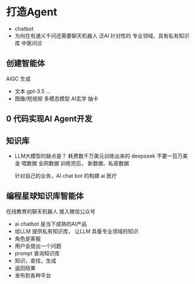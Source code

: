# 打造Agent

- chatbot
- 为何在有通义千问还需要聊天机器人
  泛AI
  针对性的
  专业领域、具有私有知识库
  中医问诊

## 创建智能体
  AIGC 生成
  - 文本 gpt-3.5 ...
  - 图像/短视频 多模态模型
  AI玄学  抽卡

## 0 代码实现AI Agent开发

## 知识库 
- LLM大模型的缺点是？
  耗费数千万美元训练出来的
  deepseek 不要一百万美金
  喂数据 全网数据 
  训练完后，
  新数据、私密数据

  针对自己的业务，AI chat bot 的构建
  ai 医疗

## 编程星球知识库智能体
  在线教育的聊天机器人 接入微信公众号
  - ai chatbot 是当下成熟的AI产品
  - 给LLM 提供私有知识库， 让LLM 具备专业领域的知识
  - 角色是客服
  - 用户会提出一个问题
  - prompt 查询知识库
  - 知识，查找，生成
  - 返回结果
  - 发布到各种平台
